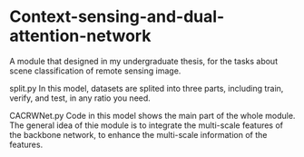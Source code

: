 # Context-sensing-and-dual-attention-network
A module that designed in my undergraduate thesis, for the tasks about scene classification of remote sensing image.

split.py
In this model, datasets are splited into three parts, including train, verify, and test, in any ratio you need.

CACRWNet.py
Code in this model shows the main part of the whole module. The general idea of thie module is to integrate the multi-scale features of the backbone network, to enhance the multi-scale information of the features.

